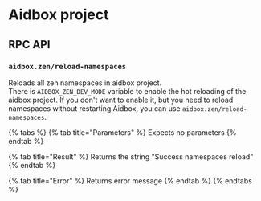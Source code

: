 # Aidbox project

## RPC API

### `aidbox.zen/reload-namespaces`

Reloads all zen namespaces in aidbox project.\
There is `AIDBOX_ZEN_DEV_MODE` variable to enable the hot reloading of the aidbox project. If you don't want to enable it, but you need to reload namespaces without restarting Aidbox, you can use `aidbox.zen/reload-namespaces`.



{% tabs %}
{% tab title="Parameters" %}
Expects no parameters
{% endtab %}

{% tab title="Result" %}
Returns the string "Success namespaces reload"
{% endtab %}

{% tab title="Error" %}
Returns error message
{% endtab %}
{% endtabs %}

